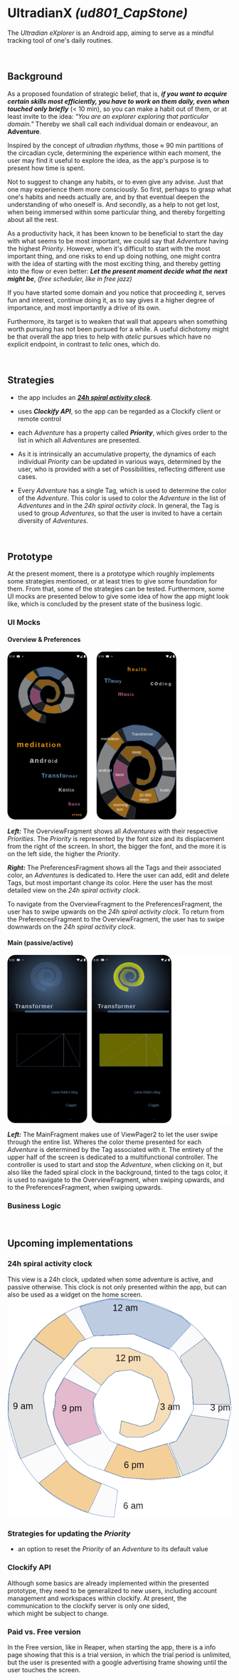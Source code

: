 # UltradianX  _(ud801_CapStone)_

The _Ultradian eXplorer_ is an Android app, 
    aiming to serve as a mindful tracking tool of one's daily routines.

<br/>

## Background

As a proposed foundation of strategic belief, 
    that is, ___if you want to acquire certain skills most efficiently, 
    you have to work on them daily,
    even when touched only briefly___  (< 10 min), 
    so you can make a habit out of them, or at least invite to the idea:
    _"You are an explorer exploring that particular domain."_
Thereby we shall call each individual domain or endeavour, 
    an __Adventure__.

Inspired by the concept of _ultradian rhythms_, 
    those &#8776; 90 min partitions of the circadian cycle,
    determining the experience within each moment, 
    the user may find it useful to explore the idea, 
    as the app's purpose is to present how time is spent. 

Not to suggest to change any habits, or to even give any advise. 
Just that one may experience them more consciously.
So first, perhaps to grasp what one's habits and needs actually are, 
    and by that eventual deepen the understanding of who oneself is.
And secondly, as a help to not get lost, 
    when being immersed within some particular thing, and thereby forgetting about all the rest. 

As a productivity hack, it has been known to be beneficial
    to start the day with what seems to be most important, we could say that _Adventure_ having the
    highest _Priority_.
However, when it's difficult to start with the most important thing,
    and one risks to end up doing nothing, one might contra with the idea of starting with the
    most exciting thing, and thereby getting into the flow or even better:
    ___Let the present moment decide what the next might be___,
    _(free scheduler, like in free jazz)_

If you have started some domain and you notice that proceeding it,
    serves fun and interest, continue doing it, as to say gives it a higher degree of importance,
    and most importantly a drive of its own.

Furthermore, its target is to weaken that wall that appears 
    when something worth pursuing has not been pursued for a while.
A useful dichotomy might be that overall the app tries to help with _atelic_ pursues which have no 
    explicit endpoint, in contrast to _telic_ ones, which do.

<br/>

## Strategies 

+ the app includes an [___24h spiral activity clock___](#24h-spiral-activity-clock).

  

+ uses ___Clockify API___, so the app can be regarded as a Clockify client or remote control
   

+ each _Adventure_ has a property called ___Priority___, 
  which gives order to the list in which all _Adventures_ are presented.


+ As it is intrinsically an accumulative property, the dynamics of each individual _Priority_ can be 
  updated in various ways, determined by the user, who is provided with a set of Possibilities,
  reflecting different use cases.


+ Every _Adventure_ has a single Tag, which is used to determine the color of the _Adventure_.
  This color is used to color the _Adventure_ in the list of _Adventures_ and in the
  _24h spiral activity clock_. In general, the Tag is used to group _Adventures_, so that the user
  is invited to have a certain diversity of _Adventures_.




<!-- TODO: ???? 
+ so have th advantages of a daily routine, continuously working something, 
  without the drawbacks, that only a limited amount can be handled daily
 -->

<br/>

## Prototype

At the present moment, there is a prototype which roughly implements some strategies mentioned,
or at least tries to give some foundation for them. 
From that, some of the strategies can be tested. 
Furthermore, some UI mocks are presented below to give some idea of how the app might look like,
which is concluded by the present state of the business logic.

### UI Mocks

#### Overview & Preferences
<img src="/proposal/ui_mocks_overview_preferences_complete.png">

___Left:___ The OverviewFragment shows all _Adventures_ with their respective _Priorities_.
The _Priority_ is represented by the font size and its displacement from the right of the screen.
In short, the bigger the font, and the more it is on the left side, the higher the _Priority_.

___Right:___ The PreferencesFragment shows all the Tags and their associated color, an _Adventures_ 
is dedicated to. Here the user can add, edit and delete Tags, but most important change its color.
Here the user has the most detailed view on the _24h spiral activity clock_.

To navigate from the OverviewFragment to the PreferencesFragment, the user has to swipe upwards on 
the _24h spiral activity clock_. To return from the PreferencesFragment to the OverviewFragment,
the user has to swipe downwards on the _24h spiral activity clock_.


#### Main (passive/active)
<img src="/proposal/ui_mocks_main_passive_active.png">

___Left:___ The MainFragment makes use of ViewPager2 to let the user swipe through the entire list.
Wheres the color theme presented for each _Adventure_ is determined by the Tag associated with it.
The entirety of the upper half of the screen is dedicated to a multifunctional controller.
The controller is used to start and stop the _Adventure_, when clicking on it, but also like the
faded spiral clock in the background, tinted to the tags color, it is used to navigate to the 
OverviewFragment, when swiping upwards, and to the PreferencesFragment, when swiping upwards.



### Business Logic


<br/>


## Upcoming implementations



### 24h spiral activity clock

This view is a 24h clock,
updated when some adventure is active, and passive otherwise.
This clock is not only presented within the app,
but can also be used as a widget on the home screen.
<img src="/proposal/ui_mocks_clock.png">


### Strategies for updating the _Priority_ 

+ an option to reset the _Priority_ of an _Adventure_ to its default value


### Clockify API

Although some basics are already implemented within the presented prototype, they need to be 
generalized to new users, including account management and workspaces within clockify. 
At present, the communication to the clockify server is only one sided,  
which might be subject to change. 


### Paid vs. Free version

In the Free version, like in Reaper, 
when starting the app, 
there is a info page showing that this is a trial version, 
in which the trial period is unlimited, 
but the user is presented with a google advertising frame 
showing until the user touches the screen.

 

